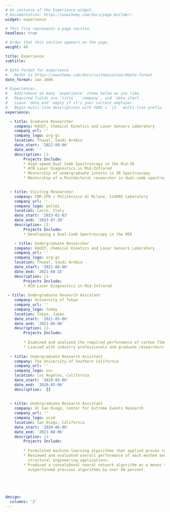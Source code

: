 ```yaml
---
# An instance of the Experience widget.
# Documentation: https://wowchemy.com/docs/page-builder/
widget: experience

# This file represents a page section.
headless: true

# Order that this section appears on the page.
weight: 40

title: Experience
subtitle:

# Date format for experience
#   Refer to https://wowchemy.com/docs/customization/#date-format
date_format: Jan 2006

# Experiences.
#   Add/remove as many `experience` items below as you like.
#   Required fields are `title`, `company`, and `date_start`.
#   Leave `date_end` empty if it's your current employer.
#   Begin multi-line descriptions with YAML's `|2-` multi-line prefix.
experience:

  - title: Graduate Researcher
    company: KAUST, Chemical Kinetics and Laser Sensors Laboratory
    company_url: ''
    company_logo: org-gc
    location: Thuwal, Saudi Arabia
    date_start: '2022-08-06'
    date_end: ''
    description: |2-
        Projects Include:
        * High-speed Dual Comb Spectroscopy in the Mid-IR
        * HCN Laser Diagnostics in Mid-Infrared
        * Mentorship of undergraduate interns in IR Spectroscopy
        * Mentorship of a Postdoctoral researcher in dual-comb spectroscopy 
    

  - title: Visiting Researcher
    company: CNR-IFN / Politecnico di Milano, CoSMOS Laboratory
    company_url: ''
    company_logo: polimi
    location: Lecco, Italy
    date_start: '2023-02-03'
    date_end: '2023-07-30'
    description: |2-
        Projects Include:
        * Developing a Dual-Comb Spectroscopy in the MIR

    - title: Undergraduate Researcher
    company: KAUST, Chemical Kinetics and Laser Sensors Laboratory
    company_url: ''
    company_logo: org-gc
    location: Thuwal, Saudi Arabia
    date_start: '2021-06-06'
    date_end: '2021-08-15'
    description: |2-
        Projects Include:
        * HCN Laser Diagnostics in Mid-Infrared
        
 - title: Undergraduate Research Assistant
    company: University of Tokyo
    company_url: ''
    company_logo: today
    location: Tokyo, Japan
    date_start: '2021-05-06'
    date_end: '2021-06-06'
    description: |2-
        Projects Include:
        
        * Examined and analyzed the required performance of carbon fiber reinforced thermoplastics (CFRP) as a sustainable solution for high   demand.
        * Liaised with industry professionals and graduate researchers to garner experience with developments of CFRP in the automobile industry.
   
  - title: Undergraduate Research Assistant
    company: The University of Southern California
    company_url: ''
    company_logo: usc
    location: Los Angeles, California
    date_start: '2019-05-06'
    date_end: '2020-05-06'
    description:  []
   
    
  - title: Undergraduate Research Assistant
    company: UC San Diego, Center for Extreme Events Research
    company_url: ''
    company_logo: ucsd
    location: San Diego, California
    date_start: '2020-06-06'
    date_end: '2021-08-06'
    description: |2-
        Projects Include:
        
        * Formulated machine-learning algorithms that applied proven regression techniques on a carbon/epoxy composite failure envelope dataset
        * Reviewed and evaluated overall performance of each method and highlighted the strengths and weaknesses of various techniques for
          structural engineering applications.
        * Produced a convoluDonal neural network algorithm as a means to detect crack pixels on a large dataset of cracked pavement which
          outperformed previous algorithms by over 60 percent.

    
 


design:
  columns: '2'
---
```

